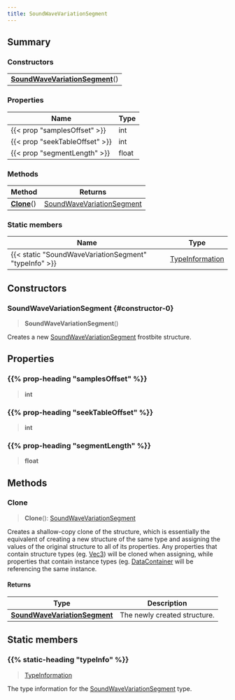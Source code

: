 ```yaml
---
title: SoundWaveVariationSegment
---
```



## Summary
### Constructors
| |
| ----------- |
| **[SoundWaveVariationSegment](#constructor-0)**() |

### Properties
| Name | Type |
| ---- | ---- |
| {{< prop "samplesOffset" >}} | int |
| {{< prop "seekTableOffset" >}} | int |
| {{< prop "segmentLength" >}} | float |

### Methods
| Method | Returns |
| ------ | ---- |
| **[Clone](#clone)**() | [SoundWaveVariationSegment](/vext/ref/fb/soundwavevariationsegment) |

### Static members
| Name | Type |
| ---- | ---- |
| {{< static "SoundWaveVariationSegment" "typeInfo" >}} | [TypeInformation](/vext/ref/shared/class/typeinformation) |

## Constructors
### SoundWaveVariationSegment {#constructor-0}
> **SoundWaveVariationSegment**()

Creates a new [SoundWaveVariationSegment](/vext/ref/fb/soundwavevariationsegment) frostbite structure.

## Properties
### {{% prop-heading "samplesOffset" %}}
> **int**

### {{% prop-heading "seekTableOffset" %}}
> **int**

### {{% prop-heading "segmentLength" %}}
> **float**

## Methods
### Clone
> **Clone**(): [SoundWaveVariationSegment](/vext/ref/fb/soundwavevariationsegment)

Creates a shallow-copy clone of the structure, which is essentially the equivalent of creating a new structure of the same type and assigning the values of the original structure to all of its properties. Any properties that contain structure types (eg. [Vec3](/vext/ref/shared/class/vec3)) will be cloned when assigning, while properties that contain instance types (eg. [DataContainer](/vext/ref/shared/class/datacontainer) will be referencing the same instance.

#### Returns
| Type | Description |
| ---- | ----------- |
| **[SoundWaveVariationSegment](/vext/ref/fb/soundwavevariationsegment)** | The newly created structure. |

## Static members
### {{% static-heading "typeInfo" %}}
> [TypeInformation](/vext/ref/shared/class/typeinformation)

The type information for the [SoundWaveVariationSegment](/vext/ref/fb/soundwavevariationsegment) type.


